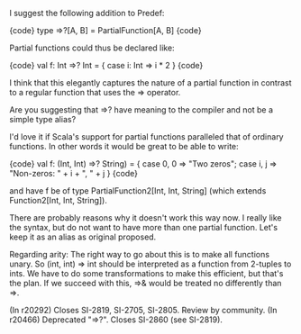 I suggest the following addition to Predef:

{code}
type =>?[A, B] = PartialFunction[A, B]
{code}

Partial functions could thus be declared like:

{code}
val f: Int =>? Int = { case i: Int => i * 2 }
{code}

I think that this elegantly captures the nature of a partial function in contrast to a regular function that uses the => operator.

Are you suggesting that =>? have meaning to the compiler and not be a simple type alias?

I'd love it if Scala's support for partial functions paralleled that of ordinary functions.  In other words it would be great to be able to write:

{code}
val f: (Int, Int) =>? String) = { case 0, 0 => "Two zeros"; case i, j => "Non-zeros: " + i + ", " + j }
{code}

and have f be of type PartialFunction2[Int, Int, String] (which extends Function2[Int, Int, String]).

There are probably reasons why it doesn't work this way now.
I really like the syntax, but do not want to have more than one partial function. Let's keep it as an alias as original proposed. 

Regarding arity: The right way to go about this is to make all functions unary. So
(int, int) => int should be interpreted as a function from 2-tuples to ints. We have to do some transformations to make this efficient, but that's the plan. If we succeed with this, =>& would be treated no differently than =>.


(In r20292) Closes SI-2819, SI-2705, SI-2805. Review by community.
(In r20466) Deprecated "=>?". Closes SI-2860 (see SI-2819).

